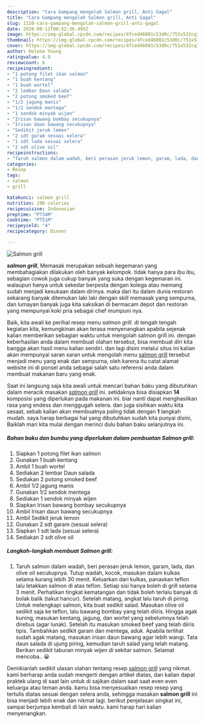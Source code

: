 ```yaml
---
description: "Cara Gampang mengolah Salmon grill, Anti Gagal"
title: "Cara Gampang mengolah Salmon grill, Anti Gagal"
slug: 1110-cara-gampang-mengolah-salmon-grill-anti-gagal
date: 2020-08-11T00:52:36.495Z
image: https://img-global.cpcdn.com/recipes/4fced46081c53d0c/751x532cq70/salmon-grill-foto-resep-utama.jpg
thumbnail: https://img-global.cpcdn.com/recipes/4fced46081c53d0c/751x532cq70/salmon-grill-foto-resep-utama.jpg
cover: https://img-global.cpcdn.com/recipes/4fced46081c53d0c/751x532cq70/salmon-grill-foto-resep-utama.jpg
author: Helena Young
ratingvalue: 4.9
reviewcount: 6
recipeingredient:
- "1 potong filet ikan salmon"
- "1 buah kentang"
- "1 buah wortel"
- "2 lembar Daun salada"
- "2 potong smoked beef"
- "1/2 jagung manis"
- "1/2 sendok mentega"
- "1 sendok minyak wijen"
- "Irisan bawang bombay secukupnya"
- "Irisan daun bawang secukupnya"
- "Sedikit jeruk lemon"
- "2 sdt garam sesuai selera"
- "1 sdt lada sesuai selera"
- "2 sdt olive oil"
recipeinstructions:
- "Taruh salmon dalam wadah, beri perasan jeruk lemon, garam, lada, dan olive oil secukupnya. Tutup wadah, kocok, masukan dalam kulkas selama kurang lebih 30 menit. Keluarkan dari kulkas, panaskan teflon lalu letakkan salmon di atas teflon. Setiap sisi hanya boleh di grill selama 3 menit. Perhatikan tingkat kematangan dan tidak boleh terlalu banyak di bolak balik (takut hancur). Setelah matang, angkat lalu taruh di piring. Untuk melengkapi salmon, kita buat sedikit salad. Masukan olive oil sedikit saja ke teflon, lalu bawang bombay yang telah diiris. Hingga agak kuning, masukan kentang, jagung, dan wortel yang sebelumnya telah direbus (agar lunak). Setelah itu masukan smoked beef yang telah diiris tipis. Tambahkan sedikit garam dan mentega, aduk. Apabila terlihat sudah agak matang, masukan irisan daun bawang agar lebih wangi. Tata daun salada di ujung piring, kemudian taruh salad yang telah matang. Berikan sedikit taburan minyak wijen di sekitar salmon. Selamat mencoba.. 😀"
categories:
- Resep
tags:
- salmon
- grill

katakunci: salmon grill 
nutrition: 290 calories
recipecuisine: Indonesian
preptime: "PT34M"
cooktime: "PT51M"
recipeyield: "4"
recipecategory: Dinner

---
```



![Salmon grill](https://img-global.cpcdn.com/recipes/4fced46081c53d0c/751x532cq70/salmon-grill-foto-resep-utama.jpg)

<b><i>salmon grill</i></b>, Memasak merupakan sebuah kegemaran yang membahagiakan dilakukan oleh banyak kelompok. tidak hanya para ibu ibu, sebagian cowok juga cukup banyak yang suka dengan kegemaran ini. walaupun hanya untuk sekedar berpesta dengan kolega atau memang sudah menjadi kesukaan dalam dirinya. maka dari itu dalam dunia restoran sekarang banyak ditemukan laki laki dengan skill memasak yang sempurna, dan lumayan banyak juga kita saksikan di bermacam depot dan restoran yang mempunyai koki pria sebagai chef mumpuni nya.

Baik, kita awali ke perihal resep menu <i>salmon grill</i>. di tengah tengah kegiatan kita, kemungkinan akan terasa menyenangkan apabila sejenak kalian memberikan sebagian waktu untuk mengolah salmon grill ini. dengan keberhasilan anda dalam membuat olahan tersebut, bisa membuat diri kita bangga akan hasil menu kalian sendiri. dan lagi disini melalui situs ini kalian akan mempunyai saran saran untuk mengolah menu <u>salmon grill</u> tersebut menjadi menu yang enak dan sempurna, oleh karena itu catat alamat website ini di ponsel anda sebagai salah satu referensi anda dalam membuat makanan baru yang enak.




Saat ini langsung saja kita awali untuk mencari bahan baku yang dibutuhkan dalam meracik masakan <u><i>salmon grill</i></u> ini. setidaknya bisa disiapkan <b>14</b> komposisi yang diperlukan pada makanan ini. biar nanti dapat menghasilkan rasa yang endess dan menggugah selera. dan juga sisihkan waktu kita sesaat, sebab kalian akan membuatnya paling tidak dengan <b>1</b> langkah mudah. saya harap berbagai hal yang dibutuhkan sudah kita punyai disini, Baiklah mari kita mulai dengan merinci dulu bahan baku selanjutnya ini.

<!--inarticleads1-->

##### Bahan baku dan bumbu yang diperlukan dalam pembuatan Salmon grill:

1. Siapkan 1 potong filet ikan salmon
1. Gunakan 1 buah kentang
1. Ambil 1 buah wortel
1. Sediakan 2 lembar Daun salada
1. Sediakan 2 potong smoked beef
1. Ambil 1/2 jagung manis
1. Gunakan 1/2 sendok mentega
1. Sediakan 1 sendok minyak wijen
1. Siapkan Irisan bawang bombay secukupnya
1. Ambil Irisan daun bawang secukupnya
1. Ambil Sedikit jeruk lemon
1. Gunakan 2 sdt garam (sesuai selera)
1. Siapkan 1 sdt lada (sesuai selera)
1. Sediakan 2 sdt olive oil




<!--inarticleads2-->

##### Langkah-langkah membuat Salmon grill:

1. Taruh salmon dalam wadah, beri perasan jeruk lemon, garam, lada, dan olive oil secukupnya. Tutup wadah, kocok, masukan dalam kulkas selama kurang lebih 30 menit. Keluarkan dari kulkas, panaskan teflon lalu letakkan salmon di atas teflon. Setiap sisi hanya boleh di grill selama 3 menit. Perhatikan tingkat kematangan dan tidak boleh terlalu banyak di bolak balik (takut hancur). Setelah matang, angkat lalu taruh di piring. Untuk melengkapi salmon, kita buat sedikit salad. Masukan olive oil sedikit saja ke teflon, lalu bawang bombay yang telah diiris. Hingga agak kuning, masukan kentang, jagung, dan wortel yang sebelumnya telah direbus (agar lunak). Setelah itu masukan smoked beef yang telah diiris tipis. Tambahkan sedikit garam dan mentega, aduk. Apabila terlihat sudah agak matang, masukan irisan daun bawang agar lebih wangi. Tata daun salada di ujung piring, kemudian taruh salad yang telah matang. Berikan sedikit taburan minyak wijen di sekitar salmon. Selamat mencoba.. 😀




Demikianlah sedikit ulasan olahan tentang resep <u>salmon grill</u> yang nikmat. kami berharap anda sudah mengerti dengan artikel diatas, dan kalian dapat praktek ulang di saat lain untuk di sajikan dalam saat saat even even keluarga atau teman anda. kamu bisa menyesuaikan resep resep yang tertulis diatas sesuai dengan selera anda, sehingga masakan <b>salmon grill</b> ini bisa menjadi lebih enak dan nikmat lagi. berikut penjelasan singkat ini, sampai berjumpa kembali di lain waktu. kami harap hari kalian menyenangkan.
